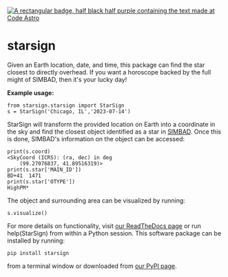 [![A rectangular badge, half black half purple containing the text made at Code Astro](https://img.shields.io/badge/Made%20at-Code/Astro-blueviolet.svg)](https://semaphorep.github.io/codeastro/)
# starsign

Given an Earth location, date, and time, this package can find the star closest to directly overhead. If you want a horoscope backed by the full might of SIMBAD, then it's your lucky day!

**Example usage:**
```
from starsign.starsign import StarSign
s = StarSign('Chicago, IL','2023-07-14')
```
StarSign will transform the provided location on Earth into a coordinate in the sky and find the closest object identified as a star in [SIMBAD](https://simbad.u-strasbg.fr/simbad/sim-fbasic). Once this is done, SIMBAD's information on the object can be accessed:
```
print(s.coord)
<SkyCoord (ICRS): (ra, dec) in deg
    (99.27076837, 41.89516319)>
print(s.star['MAIN_ID'])
BD+41  1471
print(s.star['OTYPE'])
HighPM*
```
The object and surrounding area can be visualized by running:
```
s.visualize()
```
For more details on functionality, visit [our ReadTheDocs page](https://starsign.readthedocs.io/en/latest/index.html) or run help(StarSign) from within a Python session. This software package can be installed by running:
```
pip install starsign
```
from a terminal window or downloaded from [our PyPI page](https://pypi.org/project/starsign/).
